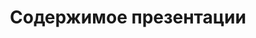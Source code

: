 ---
title: Содержимое презентации
type: документы
weight: 30
url: /androidjava/soderzhimoe-prezentatsii/
---